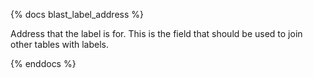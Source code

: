 {% docs blast_label_address %}

Address that the label is for. This is the field that should be used to join other tables with labels. 

{% enddocs %}